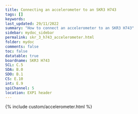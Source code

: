 ```yaml
---
title: Connecting an accelerometer to an SKR3 H743
tags: []
keywords: 
last_updated: 29/11/2022
summary: "How to connect an accelerometer to an SKR3 H743"
sidebar: mydoc_sidebar
permalink: skr_3_h743_accelerometer.html
folder: mydoc
comments: false
toc: false
datatable: true
boardname: SKR3 H743
SCL: C.5
SDA: B.0
SDO: B.1
CS: E.10
int: E.9
spiChannel: 5
location: EXP1 header
---
```


{% include custom/accelerometer.html %}